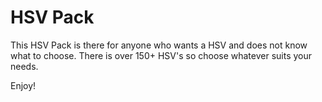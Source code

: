 # HSV Pack

This HSV Pack is there for anyone who wants a HSV and does not know what to choose. There is over 150+ HSV's so choose whatever suits your needs.

Enjoy!
